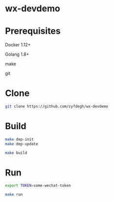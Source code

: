 # wx-devdemo

# Prerequisites

Docker 1.12+

Golang 1.8+

make

git

# Clone

```sh
git clone https://github.com/zyfdegh/wx-devdemo
```

# Build

```sh
make dep-init
make dep-update

make build
```

# Run

```sh
export TOKEN=some-wechat-token

make run
```

